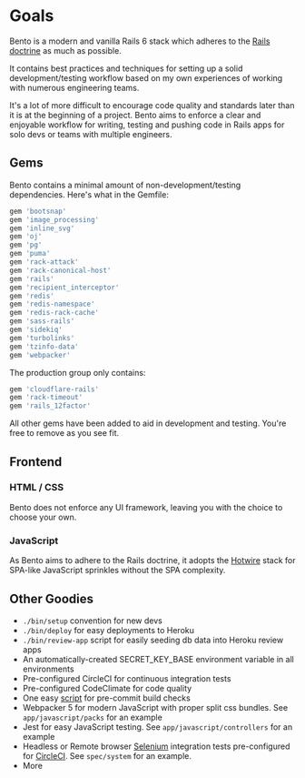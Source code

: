 # Goals

Bento is a modern and vanilla Rails 6 stack which adheres to the [Rails doctrine](https://rubyonrails.org/doctrine/) as much as possible.

It contains best practices and techniques for setting up a solid development/testing workflow based on my own experiences of working with numerous engineering teams. 

It's a lot of more difficult to encourage code quality and standards later than it is at the beginning of a project. Bento aims to enforce a clear and enjoyable workflow for writing, testing and pushing code in Rails apps for solo devs or teams with multiple engineers.

## Gems

Bento contains a minimal amount of non-development/testing dependencies. Here's what in the Gemfile:

```ruby
gem 'bootsnap'
gem 'image_processing'
gem 'inline_svg'
gem 'oj'
gem 'pg'
gem 'puma'
gem 'rack-attack'
gem 'rack-canonical-host'
gem 'rails'
gem 'recipient_interceptor'
gem 'redis'
gem 'redis-namespace'
gem 'redis-rack-cache'
gem 'sass-rails'
gem 'sidekiq'
gem 'turbolinks'
gem 'tzinfo-data'
gem 'webpacker'
```

The production group only contains:

```ruby
gem 'cloudflare-rails'
gem 'rack-timeout'
gem 'rails_12factor'
```

All other gems have been added to aid in development and testing. You're free to remove as you see fit.

## Frontend

### HTML / CSS

Bento does not enforce any UI framework, leaving you with the choice to choose your own.

### JavaScript

As Bento aims to adhere to the Rails doctrine, it adopts the [Hotwire](https://hotwire.dev/) stack for SPA-like JavaScript sprinkles without the SPA complexity. 

## Other Goodies

- `./bin/setup` convention for new devs
- `./bin/deploy` for easy deployments to Heroku
- `./bin/review-app` script for easily seeding db data into Heroku review apps
- An automatically-created SECRET_KEY_BASE environment variable in all environments
- Pre-configured CircleCI for continuous integration tests
- Pre-configured CodeClimate for code quality
- One easy [script](https://github.com/darokel/bento/blob/master/Rakefile) for pre-commit build checks
- Webpacker 5 for modern JavaScript with proper split css bundles. See `app/javascript/packs` for an example
- Jest for easy JavaScript testing. See `app/javascript/controllers` for an example
- Headless or Remote browser [Selenium](https://www.selenium.dev/documentation/en/) integration tests pre-configured for [CircleCI](https://circleci.com/). See `spec/system` for an example. 
- More